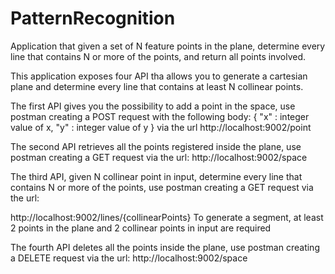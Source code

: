 # PatternRecognition

Application that given a set of N feature points in the plane, determine every line that contains N or more of the
points, and return all points involved.

This application exposes four API tha allows you to generate a cartesian plane and determine every line that contains at
least N collinear points.

The first API gives you the possibility to add a point in the space, use postman creating a POST request with 
the following body: 
{
    "x" : integer value of x,
    "y" : integer value of y 
} 
via the url http://localhost:9002/point

The second API retrieves all the points registered inside the plane, use postman creating a GET request via the
url:
http://localhost:9002/space

The third API, given N collinear point in input, determine every line that contains N or more of the points, use 
postman creating a GET request via the url:

http://localhost:9002/lines/{collinearPoints}
To generate a segment, at least 2 points in the plane and 2 collinear points in input are required

The fourth API deletes all the points inside the plane, use postman creating a DELETE request via the url:
http://localhost:9002/space
